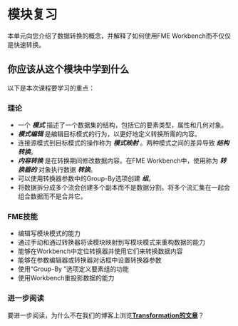 # 模块复习

本单元向您介绍了数据转换的概念，并解释了如何使用FME Workbench而不仅仅是快速转换。

## 你应该从这个模块中学到什么

以下是本次课程要学习的重点：

### 理论

* 一个 _**模式**_ 描述了一个数据集的结构，包括它的要素类型，属性和几何对象。
* _**模式编辑**_ 是编辑目标模式的行为，以更好地定义转换所需的内容。
* 连接源模式到目标模式的操作称为 _**模式映射**_ 。两种模式之间的差异导致 _**结构转换**_。
* _**内容转换**_ 是在转换期间修改数据内容。在FME Workbench中，使用称为 _**转换器的**_ 对象执行数据 _**转换**_。
* 可以使用转换器参数中的Group-By选项创建 _**组**_。
* 将数据拆分成多个流会创建多个副本而不是数据分割。将多个流汇集在一起会组合数据而不是合并它。

### FME技能

* 编辑写模块模式的能力
* 通过手动和通过转换器将读模块映射到写模块模式来重构数据的能力
* 能够在Workbench中定位转换器并使用它们来转换数据内容
* 能够在参数编辑器或转换器对话框中设置转换器参数
* 使用“Group-By ”选项定义要素组的功能
* 使用Workbench重投影数据的能力

### 进一步阅读

要进一步阅读，为什么不在我们的博客上浏览[**Transformation的文章**](http://blog.safe.com/tag/transformation/)？
